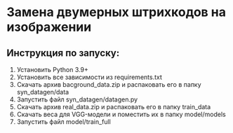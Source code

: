 # Замена двумерных штрихкодов на изображении

## Инструкция по запуску:
1) Установить Python 3.9+
2) Установить все зависимости из requirements.txt
3) Скачать архив bacground_data.zip и распаковать его в папку syn_datagen/data
4) Запустить файл syn_datagen/datagen.py
5) Скачать архив real_data.zip и распаковать его в папку train_data
4) Скачать веса для VGG-модели и поместить их в папку model/models
5) Запустить файл model/train_full